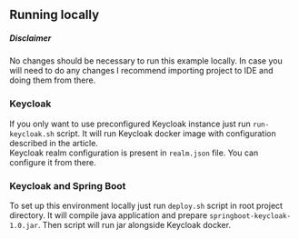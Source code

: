 ## Running locally

##### Disclaimer
No changes should be necessary to run this example locally.
In case you will need to do any changes I recommend importing project to IDE and doing them from there.

### Keycloak
If you only want to use preconfigured Keycloak instance just run `run-keycloak.sh` script.
It will run Keycloak docker image with configuration described in the article.  
Keycloak realm configuration is present in `realm.json` file. You can configure it from there.

### Keycloak and Spring Boot
To set up this environment locally just run `deploy.sh` script in root project directory.
It will compile java application and prepare `springboot-keycloak-1.0.jar`. 
Then script will run jar alongside Keycloak docker.
